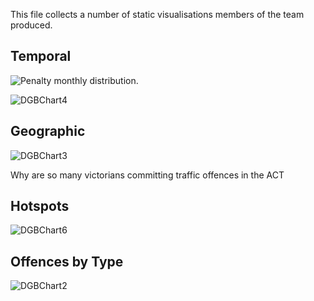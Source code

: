 This file collects a number of static visualisations members of the team produced.

## Temporal 

![Penalty monthly distribution](https://user-images.githubusercontent.com/22582719/181694780-ac651549-48f3-4499-a358-5858657c12ea.png).

![DGBChart4](https://user-images.githubusercontent.com/22582719/181696205-0a3dac0e-6385-44c1-9dbe-aac071119205.png)


## Geographic

![DGBChart3](https://user-images.githubusercontent.com/22582719/181696280-8817bb5b-6ea7-49d7-84d0-3d9461deb6e0.png)

Why are so many victorians committing traffic offences in the ACT

## Hotspots

![DGBChart6](https://user-images.githubusercontent.com/22582719/181696177-b8930db9-f509-459d-bdfa-59c9f2449940.png)

## Offences by Type

![DGBChart2](https://user-images.githubusercontent.com/22582719/181696381-90f7d8ca-b88c-4786-b1c1-93763c66a461.png)
